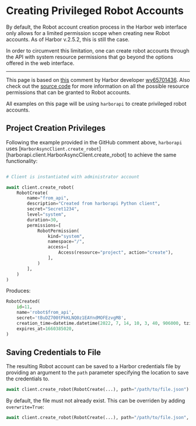 # Creating Privileged Robot Accounts

By default, the Robot account creation process in the Harbor web interface only allows for a limited permission scope when creating new Robot accounts. As of Harbor v.2.5.2, this is still the case.

In order to circumvent this limitation, one can create robot accounts through the API with system resource permissions that go beyond the options offered in the web interface.

----

This page is based on [this](https://github.com/goharbor/harbor/issues/14145#issuecomment-781006533) comment by Harbor developer [wy65701436](https://github.com/wy65701436). Also check out the [source code](https://github.com/goharbor/harbor/blob/main/src/common/rbac/const.go) for more information on all the possible resource permissions that can be granted to Robot accounts.

All examples on this page will be using `harborapi` to create privileged robot accounts.

## Project Creation Privileges


Following the example provided in the GitHub comment above, `harborapi` uses [`HarborAsyncClient.create_robot`][harborapi.client.HarborAsyncClient.create_robot] to achieve the same functionality:

```py

# Client is instantiated with administrator account

await client.create_robot(
    RobotCreate(
        name="from_api",
        description="Created from harborapi Python client",
        secret="Secret1234",
        level="system",
        duration=30,
        permissions=[
            RobotPermission(
                kind="system",
                namespace="/",
                access=[
                    Access(resource="project", action="create"),
                ],
            )
        ],
    )
)
```

Produces:

```py
RobotCreated(
    id=11,
    name='robot$from_api',
    secret='tBuDZ700tPkKLNQ0z1EAYndMOFEzvgM8',
    creation_time=datetime.datetime(2022, 7, 14, 10, 3, 40, 906000, tzinfo=datetime.timezone.utc),
    expires_at=1660385020,
)
```

## Saving Credentials to File

The resulting Robot account can be saved to a Harbor credentials file by providing an argument to the `path` parameter specifying the location to save the credentials to.

```py
await client.create_robot(RobotCreate(...), path="/path/to/file.json")
```

By default, the file must not already exist. This can be overriden by adding `overwrite=True`:

```py
await client.create_robot(RobotCreate(...), path="/path/to/file.json", overwrite=True)
```
